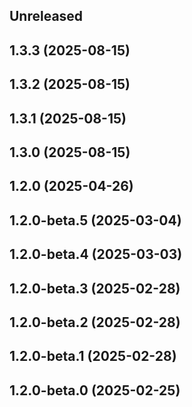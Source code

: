 ## Unreleased

## 1.3.3 (2025-08-15)

## 1.3.2 (2025-08-15)

## 1.3.1 (2025-08-15)

## 1.3.0 (2025-08-15)

## 1.2.0 (2025-04-26)

## 1.2.0-beta.5 (2025-03-04)

## 1.2.0-beta.4 (2025-03-03)

## 1.2.0-beta.3 (2025-02-28)

## 1.2.0-beta.2 (2025-02-28)

## 1.2.0-beta.1 (2025-02-28)

## 1.2.0-beta.0 (2025-02-25)
